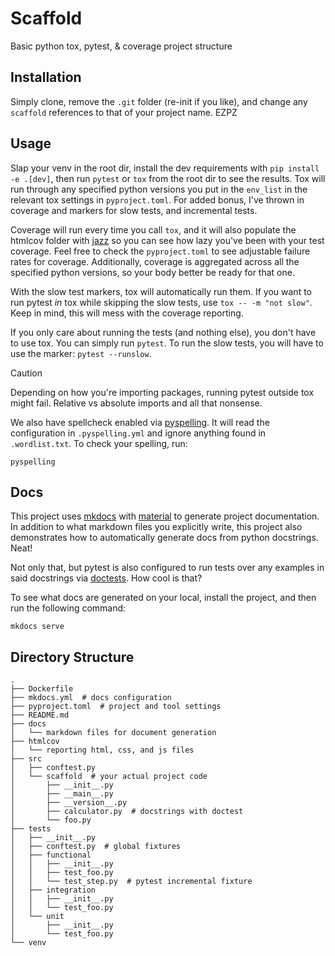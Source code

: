 # Scaffold
Basic python tox, pytest, & coverage project structure


## Installation
Simply clone, remove the `.git` folder (re-init if you like), and change any `scaffold` references to that of your
project name. EZPZ


## Usage
Slap your venv in the root dir, install the dev requirements with `pip install -e .[dev]`, 
then run `pytest` or `tox` from the root dir to see the results. 
Tox will run through any specified python versions you put in the `env_list` 
in the relevant tox settings in `pyproject.toml`. 
For added bonus, I've thrown in coverage and markers for slow tests, and incremental tests.

Coverage will run every time you call `tox`, and it will also populate the htmlcov folder with
[jazz](https://www.youtube.com/watch?v=xuPSIbABYVU) so you can see how lazy you've been with your test coverage.
Feel free to check the `pyproject.toml` to see adjustable failure rates for coverage.
Additionally, coverage is aggregated across all the specified python versions,
so your body better be ready for that one.

With the slow test markers, tox will automatically run them. If you want to run pytest _in_ tox while skipping the
slow tests, use `tox -- -m "not slow"`. Keep in mind, this will mess with the coverage reporting.

If you only care about running the tests (and nothing else), you don't have to use tox. You can simply run `pytest`.
To run the slow tests, you will have to use the marker: `pytest --runslow`. 

> [!CAUTION]
> Depending on how you're importing packages, running pytest outside tox might fail.
> Relative vs absolute imports and all that nonsense.

We also have spellcheck enabled via [pyspelling](https://facelessuser.github.io/pyspelling/). 
It will read the configuration in `.pyspelling.yml` and ignore anything found in `.wordlist.txt`.
To check your spelling, run:
```
pyspelling
```


## Docs
This project uses [mkdocs](https://www.mkdocs.org/) with [material](https://squidfunk.github.io/mkdocs-material/) to
generate project documentation. In addition to what markdown files you explicitly write, this project also demonstrates
how to automatically generate docs from python docstrings. Neat!

Not only that, but pytest is also configured to run tests over any examples in said docstrings via [doctests](https://docs.pytest.org/en/latest/how-to/doctest.html).
How cool is that?

To see what docs are generated on your local, install the project, and then run the following command:
```
mkdocs serve
```


## Directory Structure
```
.
├── Dockerfile
├── mkdocs.yml  # docs configuration
├── pyproject.toml  # project and tool settings
├── README.md
├── docs
│   └── markdown files for document generation
├── htmlcov
│   └── reporting html, css, and js files
├── src
│   ├── conftest.py
│   └── scaffold  # your actual project code
│       ├── __init__.py
│       ├── __main__.py
│       ├── __version__.py
│       ├── calculator.py  # docstrings with doctest
│       └── foo.py
├── tests
│   ├── __init__.py
│   ├── conftest.py  # global fixtures
│   ├── functional
│   │   ├── __init__.py
│   │   ├── test_foo.py
│   │   └── test_step.py  # pytest incremental fixture 
│   ├── integration
│   │   ├── __init__.py
│   │   └── test_foo.py
│   └── unit
│       ├── __init__.py
│       └── test_foo.py
└── venv        
```
